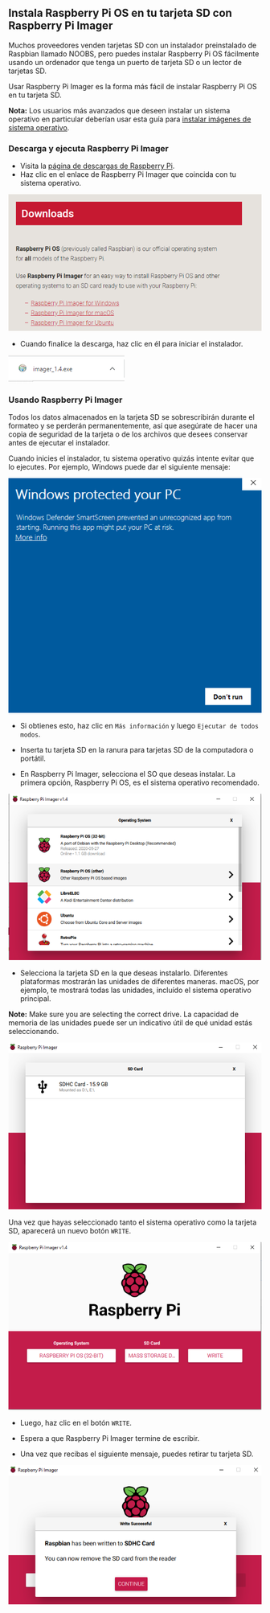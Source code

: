 ## Instala Raspberry Pi OS en tu tarjeta SD con Raspberry Pi Imager

Muchos proveedores venden tarjetas SD con un instalador preinstalado de Raspbian llamado NOOBS, pero puedes instalar Raspberry Pi OS fácilmente usando un ordenador que tenga un puerto de tarjeta SD o un lector de tarjetas SD.

Usar Raspberry Pi Imager es la forma más fácil de instalar Raspberry Pi OS en tu tarjeta SD.

**Nota:** Los usuarios más avanzados que deseen instalar un sistema operativo en particular deberían usar esta guía para [instalar imágenes de sistema operativo](https://www.raspberrypi.org/documentation/installation/installing-images/README.md).

### Descarga y ejecuta Raspberry Pi Imager

+ Visita la [página de descargas de Raspberry Pi](https://www.raspberrypi.org/downloads).
+ Haz clic en el enlace de Raspberry Pi Imager que coincida con tu sistema operativo.

![Página de descargas](images/newInstaller_downloadsPage.png)

+ Cuando finalice la descarga, haz clic en él para iniciar el instalador.

![Iniciar instalador](images/newInstaller_launchInstaller.png)

### Usando Raspberry Pi Imager

Todos los datos almacenados en la tarjeta SD se sobrescribirán durante el formateo y se perderán permanentemente, así que asegúrate de hacer una copia de seguridad de la tarjeta o de los archivos que desees conservar antes de ejecutar el instalador.

Cuando inicies el instalador, tu sistema operativo quizás intente evitar que lo ejecutes. Por ejemplo, Windows puede dar el siguiente mensaje:

![Advertencia de Windows](images/newInstaller_windowsWarning.png)

+ Si obtienes esto, haz clic en `Más información` y luego `Ejecutar de todos modos`.

+ Inserta tu tarjeta SD en la ranura para tarjetas SD de la computadora o portátil.

+ En Raspberry Pi Imager, selecciona el SO que deseas instalar. La primera opción, Raspberry Pi OS, es el sistema operativo recomendado.

![Raspberry Pi Imager en ventanas](images/newInstaller_selectOS.png)

+ Selecciona la tarjeta SD en la que deseas instalarlo. Diferentes plataformas mostrarán las unidades de diferentes maneras. macOS, por ejemplo, te mostrará todas las unidades, incluído el sistema operativo principal.

**Note:** Make sure you are selecting the correct drive. La capacidad de memoria de las unidades puede ser un indicativo útil de qué unidad estás seleccionando.

![Raspberry Pi Imager en ventanas](images/newInstaller_select-SDCard.png)

Una vez que hayas seleccionado tanto el sistema operativo como la tarjeta SD, aparecerá un nuevo botón `WRITE`.

![Raspberry Pi Imager en ventanas](images/newInstaller_osAndCardSelected.png)

+ Luego, haz clic en el botón `WRITE`.

+ Espera a que Raspberry Pi Imager termine de escribir.

+ Una vez que recibas el siguiente mensaje, puedes retirar tu tarjeta SD.

![Mensaje de Escritura exitosa](images/newInstaller_writeSuccessful.png)
